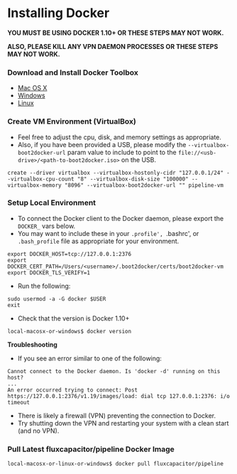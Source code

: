# Installing Docker
**YOU MUST BE USING DOCKER 1.10+ OR THESE STEPS MAY NOT WORK.**

**ALSO, PLEASE KILL ANY VPN DAEMON PROCESSES OR THESE STEPS MAY NOT WORK.**

### Download and Install Docker Toolbox
* [Mac OS X](https://docs.docker.com/mac/)
* [Windows](https://docs.docker.com/windows/)
* [Linux](https://docs.docker.com/linux/)

### Create VM Environment (VirtualBox) 
* Feel free to adjust the cpu, disk, and memory settings as appropriate.
* Also, if you have been provided a USB, please modify the `--virtualbox-boot2docker-url` param value to include to point to the `file://<usb-drive>/<path-to-boot2docker.iso>` on the USB.
```
create --driver virtualbox --virtualbox-hostonly-cidr "127.0.0.1/24" --virtualbox-cpu-count "8" --virtualbox-disk-size "100000" --virtualbox-memory "8096" --virtualbox-boot2docker-url "" pipeline-vm
```

### Setup Local Environment
* To connect the Docker client to the Docker daemon, please export the `DOCKER_` vars below.
* You may want to include these in your `.profile', `.bashrc', or `.bash_profile` file as appropriate for your environment.
```
export DOCKER_HOST=tcp://127.0.0.1:2376
export DOCKER_CERT_PATH=/Users/<username>/.boot2docker/certs/boot2docker-vm
export DOCKER_TLS_VERIFY=1
```
* Run the following:
```
sudo usermod -a -G docker $USER
exit
```
* Check that the version is Docker 1.10+
```
local-macosx-or-windows$ docker version
```

**Troubleshooting**
* If you see an error similar to one of the following:
```
Cannot connect to the Docker daemon. Is 'docker -d' running on this host?
...
An error occurred trying to connect: Post https://127.0.0.1:2376/v1.19/images/load: dial tcp 127.0.0.1:2376: i/o timeout
```
* There is likely a firewall (VPN) preventing the connection to Docker.
* Try shutting down the VPN and restarting your system with a clean start (and no VPN).

### Pull Latest fluxcapacitor/pipeline Docker Image
```
local-macosx-or-linux-or-windows$ docker pull fluxcapacitor/pipeline
```